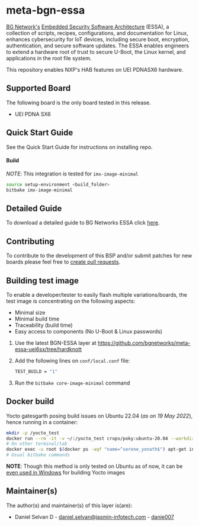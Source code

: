 <!--
# File: README.md
# Author: Daniel Selvan, Jasmin Infotech
# Copyright (c) 2022 BG Networks, Inc.
#
# See LICENSE file for license details.
-->

# meta-bgn-essa

[BG Network's](https://bgnet.works/) [Embedded Security Software Architecture](https://bgnet.works/embedded-security-software-architecture/) (ESSA), a collection of scripts, recipes, configurations, and documentation for Linux, enhances cybersecurity for IoT devices, including secure boot, encryption, authentication, and secure software updates. The ESSA enables engineers to extend a hardware root of trust to secure U-Boot, the Linux kernel, and applications in the root file system.

This repository enables NXP's HAB features on UEI PDNASX6 hardware.

## Supported Board

The following board is the only board tested in this release.

- UEI PDNA SX6

## Quick Start Guide

See the Quick Start Guide for instructions on installing repo.

#### Build

_NOTE_: This integration is tested for `imx-image-minimal `

```bash
source setup-environment <build_folder>
bitbake imx-image-minimal
```

## Detailed Guide

To download a detailed guide to BG Networks ESSA click [here](https://bgnet.works/download-essa-user-guide/).

## Contributing

To contribute to the development of this BSP and/or submit patches for new boards please feel free to [create pull requests](https://github.com/bgnetworks/meta-bgn-essa/pulls).

## Building test image

To enable a developer/tester to easily flash multiple variations/boards, the test image is concentrating on the following aspects:

- Minimal size
- Minimal build time
- Traceability (build time)
- Easy access to components (No U-Boot & Linux passwords)

1. Use the latest BGN-ESSA layer at https://github.com/bgnetworks/meta-essa-uei6sx/tree/hardknott

2. Add the following lines on `conf/local.conf` file:
   ```bash
   TEST_BUILD = "1"
   ```
3. Run the `bitbake core-image-minimal` command

## Docker build
Yocto gatesgarth posing build issues on Ubuntu 22.04 (_as on 19 May 2022_), hence running in a container:
```bash
mkdir -p /yocto_test
docker run --rm -it -v ~/:/yocto_test crops/poky:ubuntu-20.04 --workdir=/yocto_test
# On other terminal/tab
docker exec -u root $(docker ps -aqf "name=^serene_yonath$") apt-get install -y xxd bison
# Usual bitbake commands
```
**NOTE**: Though this method is only tested on Ubuntu as of now, it can be [even used in Windows](https://github.com/crops/docker-win-mac-docs/wiki/Windows-Instructions-%28Docker-Toolbox%29) for building Yocto images

## Maintainer(s)

The author(s) and maintainer(s) of this layer is(are):

- Daniel Selvan D - <daniel.selvan@jasmin-infotech.com> - [danie007](https://github.com/danie007)
